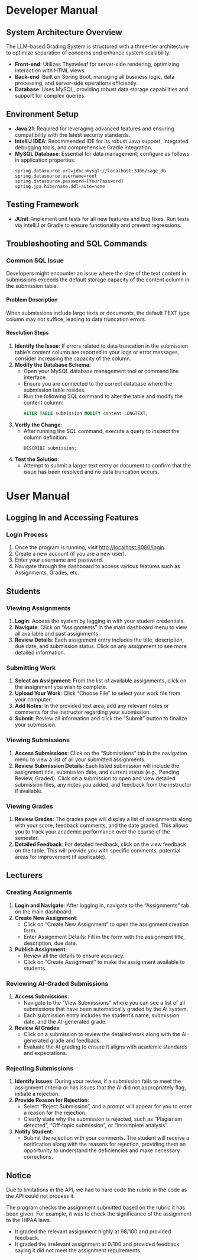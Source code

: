 # Developer Manual

## System Architecture Overview
The LLM-based Grading System is structured with a three-tier architecture to optimize separation of concerns and enhance system scalability:
- **Front-end**: Utilizes Thymeleaf for server-side rendering, optimizing interaction with HTML views.
- **Back-end**: Built on Spring Boot, managing all business logic, data processing, and server-side operations efficiently.
- **Database**: Uses MySQL, providing robust data storage capabilities and support for complex queries.

## Environment Setup
- **Java 21**: Required for leveraging advanced features and ensuring compatibility with the latest security standards.
- **IntelliJ IDEA**: Recommended IDE for its robust Java support, integrated debugging tools, and comprehensive Gradle integration.
- **MySQL Database**: Essential for data management; configure as follows in application properties:
    ```properties
    spring.datasource.url=jdbc:mysql://localhost:3306/sage_db
    spring.datasource.username=root
    spring.datasource.password=[YourPassword]
    spring.jpa.hibernate.ddl-auto=none
    ```

## Testing Framework
- **JUnit**: Implement unit tests for all new features and bug fixes. Run tests via IntelliJ or Gradle to ensure functionality and prevent regressions.

## Troubleshooting and SQL Commands
### Common SQL Issue
Developers might encounter an issue where the size of the text content in submissions exceeds the default storage capacity of the content column in the submission table.

#### Problem Description
When submissions include large texts or documents, the default TEXT type column may not suffice, leading to data truncation errors.

#### Resolution Steps
1. **Identify the Issue**: If errors related to data truncation in the submission table’s content column are reported in your logs or error messages, consider increasing the capacity of the column.
2. **Modify the Database Schema**:
     - Open your MySQL database management tool or command line interface.
     - Ensure you are connected to the correct database where the submission table resides.
     - Run the following SQL command to alter the table and modify the content column:
         ```sql
         ALTER TABLE submission MODIFY content LONGTEXT;
         ```
3. **Verify the Change**:
     - After running the SQL command, execute a query to inspect the column definition:
         ```sql
         DESCRIBE submission;
         ```
4. **Test the Solution**:
     - Attempt to submit a larger text entry or document to confirm that the issue has been resolved and no data truncation occurs.

# User Manual

## Logging In and Accessing Features
### Login Process
1. Once the program is running, visit [http://localhost:8080/login](http://localhost:8080/login).
2. Create a new account (if you are a new user).
3. Enter your username and password.
4. Navigate through the dashboard to access various features such as Assignments, Grades, etc.

## Students
### Viewing Assignments
1. **Login**: Access the system by logging in with your student credentials.
2. **Navigate**: Click on “Assignments” in the main dashboard menu to view all available and past assignments.
3. **Review Details**: Each assignment entry includes the title, description, due date, and submission status. Click on any assignment to see more detailed information.

### Submitting Work
1. **Select an Assignment**: From the list of available assignments, click on the assignment you wish to complete.
2. **Upload Your Work**: Click “Choose File” to select your work file from your computer.
3. **Add Notes**: In the provided text area, add any relevant notes or comments for the instructor regarding your submission.
4. **Submit**: Review all information and click the “Submit” button to finalize your submission.

### Viewing Submissions
1. **Access Submissions**: Click on the “Submissions” tab in the navigation menu to view a list of all your submitted assignments.
2. **Review Submission Details**: Each listed submission will include the assignment title, submission date, and current status (e.g., Pending Review, Graded). Click on a submission to open and view detailed submission files, any notes you added, and feedback from the instructor if available.

### Viewing Grades
1. **Review Grades**: The grades page will display a list of assignments along with your score, feedback comments, and the date graded. This allows you to track your academic performance over the course of the semester.
2. **Detailed Feedback**: For detailed feedback, click on the view feedback on the table. This will provide you with specific comments, potential areas for improvement (if applicable).

## Lecturers
### Creating Assignments
1. **Login and Navigate**: After logging in, navigate to the “Assignments” tab on the main dashboard.
2. **Create New Assignment**:
     - Click on “Create New Assignment” to open the assignment creation form.
     - Enter Assignment Details: Fill in the form with the assignment title, description, due date.
3. **Publish Assignment**:
     - Review all the details to ensure accuracy.
     - Click on “Create Assignment” to make the assignment available to students.

### Reviewing AI-Graded Submissions
1. **Access Submissions**:
     - Navigate to the “View Submissions” where you can see a list of all submissions that have been automatically graded by the AI system.
     - Each submission entry includes the student’s name, submission date, and the AI-generated grade.
2. **Review AI Grades**:
     - Click on a submission to review the detailed work along with the AI-generated grade and feedback.
     - Evaluate the AI grading to ensure it aligns with academic standards and expectations.

### Rejecting Submissions
1. **Identify Issues**: During your review, if a submission fails to meet the assignment criteria or has issues that the AI did not appropriately flag, initiate a rejection.
2. **Provide Reason for Rejection**:
     - Select “Reject Submission”, and a prompt will appear for you to enter a reason for the rejection.
     - Clearly state why the submission is rejected, such as “Plagiarism detected”, “Off-topic submission”, or “Incomplete analysis”.
3. **Notify Student**:
     - Submit the rejection with your comments. The student will receive a notification along with the reasons for rejection, providing them an opportunity to understand the deficiencies and make necessary corrections.

## Notice
Due to limitations in the API, we had to hard code the rubric in the code as the API could not process it.

The program checks the assignment submitted based on the rubric it has been given. For example, it was to check the significance of the assignment to the HIPAA laws.

- It graded the relevant assignment highly at 98/100 and provided feedback.
- It graded the irrelevant assignment at 0/100 and provided feedback saying it did not meet the assignment requirements.